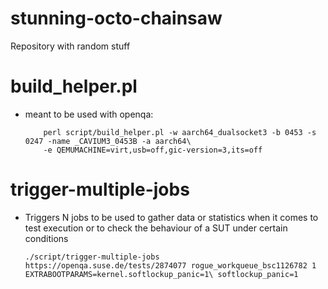 # stunning-octo-chainsaw
Repository with random stuff

# build_helper.pl 
* meant to be used with openqa: 
    ```
        perl script/build_helper.pl -w aarch64_dualsocket3 -b 0453 -s 0247 -name _CAVIUM3_0453B -a aarch64\ 
        -e QEMUMACHINE=virt,usb=off,gic-version=3,its=off
     ```
# trigger-multiple-jobs
* Triggers N jobs to be used to gather data or statistics when it comes to test execution or to check the behaviour of a SUT under certain conditions
    ```
    ./script/trigger-multiple-jobs  https://openqa.suse.de/tests/2874077 rogue_workqueue_bsc1126782 1 EXTRABOOTPARAMS=kernel.softlockup_panic=1\ softlockup_panic=1
    ```
